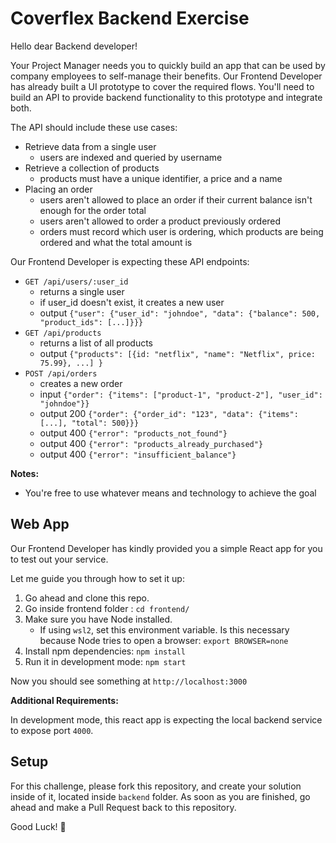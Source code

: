 # Coverflex Backend Exercise

Hello dear Backend developer!

Your Project Manager needs you to quickly build an app that can be used by company employees to self-manage their benefits.
Our Frontend Developer has already built a UI prototype to cover the required flows. You'll need to build an API to provide backend functionality to this prototype and integrate both.

The API should include these use cases:
* Retrieve data from a single user
    * users are indexed and queried by username
* Retrieve a collection of products
    * products must have a unique identifier, a price and a name
* Placing an order
    * users aren't allowed to place an order if their current balance isn't enough for the order total
    * users aren't allowed to order a product previously ordered
    * orders must record which user is ordering, which products are being ordered and what the total amount is

Our Frontend Developer is expecting these API endpoints:
- `GET /api/users/:user_id`
    - returns a single user
    - if user_id doesn't exist, it creates a new user
    - output `{"user": {"user_id": "johndoe", "data": {"balance": 500, "product_ids": [...]}}}`
- `GET /api/products`
    - returns a list of all products
    - output `{"products": [{id: "netflix", "name": "Netflix", price: 75.99}, ...] }`
- `POST /api/orders`
    - creates a new order
    - input `{"order": {"items": ["product-1", "product-2"], "user_id": "johndoe"}}`
    - output 200 `{"order": {"order_id": "123", "data": {"items": [...], "total": 500}}}`
    - output 400 `{"error": "products_not_found"}`
    - output 400 `{"error": "products_already_purchased"}`
    - output 400 `{"error": "insufficient_balance"}`

**Notes:**
- You're free to use whatever means and technology to achieve the goal


## Web App
Our Frontend Developer has kindly provided you a simple React app for you to test out your service.

Let me guide you through how to set it up:

1. Go ahead and clone this repo.
1. Go inside frontend folder : ```cd frontend/```
1. Make sure you have Node installed.
    * If using `wsl2`, set this environment variable. Is this necessary because Node tries to open a browser: ```export BROWSER=none```
1. Install npm dependencies: ```npm install```
1. Run it in development mode: ```npm start```

Now you should see something at ```http://localhost:3000```

**Additional Requirements:**

In development mode, this react app is expecting the local backend service to expose port ```4000```.

## Setup

For this challenge, please fork this repository, and create your solution inside of it, located inside `backend` folder.
As soon as you are finished, go ahead and make a Pull Request back to this repository.

Good Luck! 🙌
